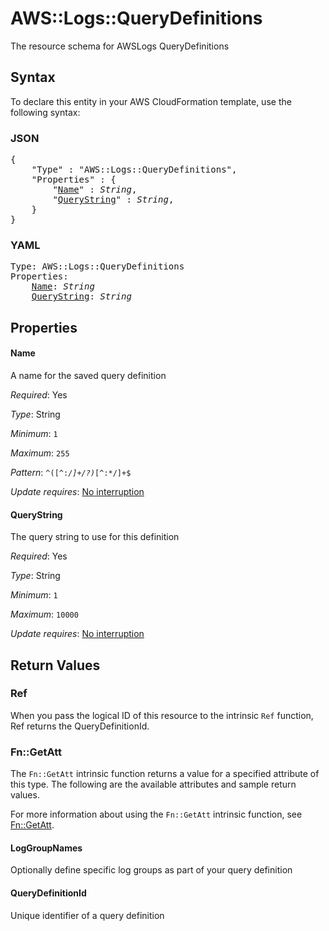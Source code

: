 # AWS::Logs::QueryDefinitions

The resource schema for AWSLogs QueryDefinitions

## Syntax

To declare this entity in your AWS CloudFormation template, use the following syntax:

### JSON

<pre>
{
    "Type" : "AWS::Logs::QueryDefinitions",
    "Properties" : {
        "<a href="#name" title="Name">Name</a>" : <i>String</i>,
        "<a href="#querystring" title="QueryString">QueryString</a>" : <i>String</i>,
    }
}
</pre>

### YAML

<pre>
Type: AWS::Logs::QueryDefinitions
Properties:
    <a href="#name" title="Name">Name</a>: <i>String</i>
    <a href="#querystring" title="QueryString">QueryString</a>: <i>String</i>
</pre>

## Properties

#### Name

A name for the saved query definition

_Required_: Yes

_Type_: String

_Minimum_: <code>1</code>

_Maximum_: <code>255</code>

_Pattern_: <code>^([^:*\/]+\/?)*[^:*\/]+$</code>

_Update requires_: [No interruption](https://docs.aws.amazon.com/AWSCloudFormation/latest/UserGuide/using-cfn-updating-stacks-update-behaviors.html#update-no-interrupt)

#### QueryString

The query string to use for this definition

_Required_: Yes

_Type_: String

_Minimum_: <code>1</code>

_Maximum_: <code>10000</code>

_Update requires_: [No interruption](https://docs.aws.amazon.com/AWSCloudFormation/latest/UserGuide/using-cfn-updating-stacks-update-behaviors.html#update-no-interrupt)

## Return Values

### Ref

When you pass the logical ID of this resource to the intrinsic `Ref` function, Ref returns the QueryDefinitionId.

### Fn::GetAtt

The `Fn::GetAtt` intrinsic function returns a value for a specified attribute of this type. The following are the available attributes and sample return values.

For more information about using the `Fn::GetAtt` intrinsic function, see [Fn::GetAtt](https://docs.aws.amazon.com/AWSCloudFormation/latest/UserGuide/intrinsic-function-reference-getatt.html).

#### LogGroupNames

Optionally define specific log groups as part of your query definition

#### QueryDefinitionId

Unique identifier of a query definition

